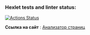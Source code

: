 ### Hexlet tests and linter status:
[![Actions Status](https://github.com/Tanman515/python-project-83/actions/workflows/hexlet-check.yml/badge.svg)](https://github.com/Tanman515/python-project-83/actions)


**Ссылка на сайт** : [Анализатор страниц](https://python-project-83-2kaf.onrender.com)
